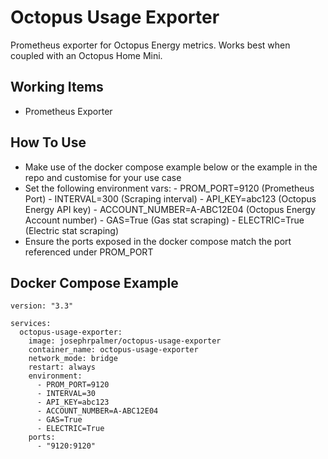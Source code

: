 # Octopus Usage Exporter

Prometheus exporter for Octopus Energy metrics. Works best when coupled with an Octopus Home Mini.

## Working Items
- Prometheus Exporter
## How To Use

- Make use of the docker compose example below or the example in the repo and customise for your use case
- Set the following environment vars:
      - PROM_PORT=9120 (Prometheus Port)
      - INTERVAL=300 (Scraping interval)
      - API_KEY=abc123 (Octopus Energy API key)
      - ACCOUNT_NUMBER=A-ABC12E04 (Octopus Energy Account number)
      - GAS=True (Gas stat scraping)
      - ELECTRIC=True (Electric stat scraping)
- Ensure the ports exposed in the docker compose match the port referenced under PROM_PORT

## Docker Compose Example

```
version: "3.3"

services:
  octopus-usage-exporter:
    image: josephrpalmer/octopus-usage-exporter
    container_name: octopus-usage-exporter
    network_mode: bridge
    restart: always
    environment:
      - PROM_PORT=9120
      - INTERVAL=30
      - API_KEY=abc123
      - ACCOUNT_NUMBER=A-ABC12E04
      - GAS=True
      - ELECTRIC=True
    ports:
      - "9120:9120"

```
